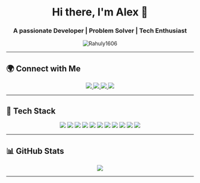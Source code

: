<h1 align="center">Hi there, I'm Alex 👋</h1>
<h3 align="center">A passionate Developer | Problem Solver | Tech Enthusiast</h3>

<p align="center">
  <img src="https://komarev.com/ghpvc/?username=Rahuly1606&label=Profile%20Views&color=0e75b6&style=flat" alt="Rahuly1606" />
</p>

---

## 🌍 Connect with Me  
<p align="center">
  <a href="https://linkedin.com/in/rahuly1606" target="_blank">
    <img src="https://img.shields.io/badge/LinkedIn-%230077B5.svg?style=for-the-badge&logo=linkedin&logoColor=white" />
  </a>
  <a href="mailto:alexrahul9576@gmail.com" target="_blank">
    <img src="https://img.shields.io/badge/Email-D14836?style=for-the-badge&logo=gmail&logoColor=white" />
  </a>
  <a href="https://leetcode.com/u/klu2300090198/" target="_blank">
    <img src="https://img.shields.io/badge/LeetCode-%23FFA116.svg?style=for-the-badge&logo=leetcode&logoColor=black" />
  </a>
  <a href="https://www.codechef.com/users/klu2300090198" target="_blank">
    <img src="https://img.shields.io/badge/CodeChef-%235B4638.svg?style=for-the-badge&logo=codechef&logoColor=white" />
  </a>
</p>

---

## 🚀 Tech Stack  
<p align="center">
  <img src="https://img.shields.io/badge/Python-3670A0?style=for-the-badge&logo=python&logoColor=ffdd54" />
  <img src="https://img.shields.io/badge/Java-%23ED8B00.svg?style=for-the-badge&logo=openjdk&logoColor=white" />
  <img src="https://img.shields.io/badge/Django-%23092E20.svg?style=for-the-badge&logo=django&logoColor=white" />
  <img src="https://img.shields.io/badge/React-%2320232a.svg?style=for-the-badge&logo=react&logoColor=%2361DAFB" />
  <img src="https://img.shields.io/badge/Node.js-6DA55F?style=for-the-badge&logo=node.js&logoColor=white" />
  <img src="https://img.shields.io/badge/MySQL-4479A1.svg?style=for-the-badge&logo=mysql&logoColor=white" />
  <img src="https://img.shields.io/badge/Postgres-%23316192.svg?style=for-the-badge&logo=postgresql&logoColor=white" />
  <img src="https://img.shields.io/badge/MongoDB-%234ea94b.svg?style=for-the-badge&logo=mongodb&logoColor=white" />
  <img src="https://img.shields.io/badge/GoogleCloud-%234285F4.svg?style=for-the-badge&logo=google-cloud&logoColor=white" />
  <img src="https://img.shields.io/badge/AWS-%23FF9900.svg?style=for-the-badge&logo=amazon-aws&logoColor=white" />
  <img src="https://img.shields.io/badge/Netlify-%23000000.svg?style=for-the-badge&logo=netlify&logoColor=#00C7B7" />
</p>

---

## 📊 GitHub Stats  
<p align="center">
  <img src="https://github-readme-stats.vercel.app/api?username=Rahuly1606&theme=radical&show_icons=true&hide_border=false&include_all_commits=true&count_private=true" />
</p>

---


 
